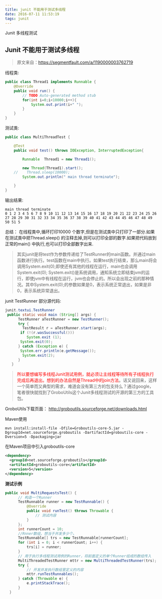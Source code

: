 ```yaml
---
title: junit 不能用于测试多线程
date: 2016-07-11 11:53:19
tags: junit
---
```

Junit 多线程测试
<!-- more -->

## Junit 不能用于测试多线程
> 原文来自：https://segmentfault.com/a/1190000003762719

线程类:
```java
public class Thread1 implements Runnable {
    @Override
    public void run() {
        // TODO Auto-generated method stub
        for(int i=0;i<10000;i++){
            System.out.print(i+" ");
        }
    }
}
```
测试类:
```java
public class MultiThreadTest {

    @Test
    public void test() throws IOException, InterruptedException{

        Runnable  Thread1 = new Thread1();

        new Thread(Thread1).start();
    //    Thread.sleep(10000);
        System.out.println(" main thread terminate");

    }
}
```
输出结果:
```terminate
main thread terminate
0 1 2 3 4 5 6 7 8 9 10 11 12 13 14 15 16 17 18 19 20 21 22 23 24 25 26 27 28 29 30 31 32 33 34 35 36 37 38 39 40 41 42 43 44 45 46 47 48 49 50 51 5
```
总结：
在线程类中,循环打印10000 个数字,但是在测试类中只打印了一部分.如果在测试类中把Thread.sleep() 的注释去掉,则可以打印全部的数字.如果把代码放到正常的main() 中执行,也可以打印全部数字出来.

>其实junit是将test作为参数传递给了TestRunner的main函数。并通过main函数进行执行。test函数在main中执行。如果test执行结束，那么main将会调用System.exit(0);即使还有其他的线程在运行，main也会调用System.exit(0);
System.exit()是系统调用，通知系统立即结束jvm的运行，即使jvm中有线程在运行，jvm也会停止的。所以会出现之前的那种情况。其中System.exit(0);的参数如果是0，表示系统正常退出，如果是非0，表示系统异常退出。

junit TestRunner 部分源代码:
```java
junit.textui.TestRunner
 public static void main (String[] args) {
      TestRunner aTestRunner = new TestRunner();
      try {
        TestResult r = aTestRunner.start(args);
       if (!(r.wasSuccessful()))
          System.exit (1);
       System.exit(0);
      } catch (Exception e) {
       System.err.println(e.getMessage());
        System.exit(2);
      }
   }
```

><font color='red'>所以要想编写多线程Junit测试用例，就必须让主线程等待所有子线程执行完成后再退出。想到的办法自然是Thread中的join方法</font>。话又说回来，这样一个简单而又典型的需求，难道会没有第三方的包支持么？通过google，笔者很快就找到了GroboUtils这个Junit多线程测试的开源的第三方的工具包。

GroboUtils下载页面：
  http://groboutils.sourceforge.net/downloads.html

Maven使用
```terminate
mvn install:install-file -Dfile=Groboutils-core-5.jar -DgroupId=net.sourceforge.groboutils -DartifactId=groboutils-core -Dversion=5 -Dpackaging=jar
```
在Maven项目中引入groboutils-core
```xml
<dependency>
  <groupId>net.sourceforge.groboutils</groupId>
  <artifactId>groboutils-core</artifactId>
  <version>5</version>
</dependency>
```
**测试示例**
```java
public void MultiRequestsTest() {
      // 构造一个Runner
      TestRunnable runner = new TestRunnable() {
          @Override
          public void runTest() throws Throwable {
              // 测试内容
          }
      };
      int runnerCount = 10;
      //Rnner数组，想当于并发多少个。
      TestRunnable[] trs = new TestRunnable[runnerCount];
      for (int i = 0; i < runnerCount; i++) {
          trs[i] = runner;
      }
      // 用于执行多线程测试用例的Runner，将前面定义的单个Runner组成的数组传入
      MultiThreadedTestRunner mttr = new MultiThreadedTestRunner(trs);
      try {
          // 开发并发执行数组里定义的内容
          mttr.runTestRunnables();
      } catch (Throwable e) {
          e.printStackTrace();
      }
  }
```
